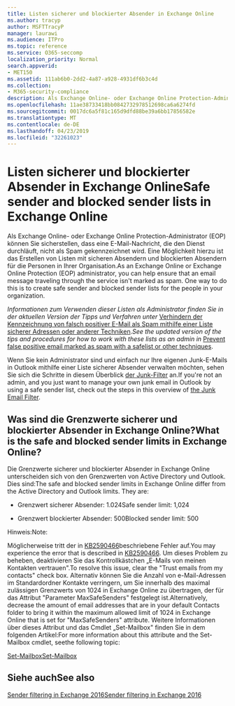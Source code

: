 ```yaml
---
title: Listen sicherer und blockierter Absender in Exchange Online
ms.author: tracyp
author: MSFTTracyP
manager: laurawi
ms.audience: ITPro
ms.topic: reference
ms.service: O365-seccomp
localization_priority: Normal
search.appverid:
- MET150
ms.assetid: 111ab6b0-2dd2-4a87-a928-4931df6b3c4d
ms.collection:
- M365-security-compliance
description: Als Exchange Online- oder Exchange Online Protection-Administrator (EOP) können Sie sicherstellen, dass eine E-Mail-Nachricht, die den Dienst durchläuft, nicht als Spam gekennzeichnet wird. Eine Möglichkeit hierzu ist das Erstellen von Listen mit sicheren Absendern und blockierten Absendern für die Personen in Ihrer Organisation.
ms.openlocfilehash: 11ae38733418bb0842732978512698ca6a6274fd
ms.sourcegitcommit: 0017dc6a5f81c165d9dfd88be39a6bb17856582e
ms.translationtype: MT
ms.contentlocale: de-DE
ms.lasthandoff: 04/23/2019
ms.locfileid: "32261023"
---
```

# <a name="safe-sender-and-blocked-sender-lists-in-exchange-online"></a><span data-ttu-id="a1168-104">Listen sicherer und blockierter Absender in Exchange Online</span><span class="sxs-lookup"><span data-stu-id="a1168-104">Safe sender and blocked sender lists in Exchange Online</span></span>

<span data-ttu-id="a1168-p102">Als Exchange Online- oder Exchange Online Protection-Administrator (EOP) können Sie sicherstellen, dass eine E-Mail-Nachricht, die den Dienst durchläuft, nicht als Spam gekennzeichnet wird. Eine Möglichkeit hierzu ist das Erstellen von Listen mit sicheren Absendern und blockierten Absendern für die Personen in Ihrer Organisation.</span><span class="sxs-lookup"><span data-stu-id="a1168-p102">As an Exchange Online or Exchange Online Protection (EOP) administrator, you can help ensure that an email message traveling through the service isn't marked as spam. One way to do this is to create safe sender and blocked sender lists for the people in your organization.</span></span> 
  
 <span data-ttu-id="a1168-107">*Informationen zum Verwenden dieser Listen als Administrator finden Sie in der aktuellen Version der Tipps und Verfahren unter* [Verhindern der Kennzeichnung von falsch positiver E-Mail als Spam mithilfe einer Liste sicherer Adressen oder anderer Techniken](https://go.microsoft.com/fwlink/p/?LinkID=534224).</span><span class="sxs-lookup"><span data-stu-id="a1168-107">*See the updated version of the tips and procedures for how to work with these lists as an admin in* [Prevent false positive email marked as spam with a safelist or other techniques](https://go.microsoft.com/fwlink/p/?LinkID=534224).</span></span> 
  
<span data-ttu-id="a1168-108">Wenn Sie kein Administrator sind und einfach nur Ihre eigenen Junk-E-Mails in Outlook mithilfe einer Liste sicherer Absender verwalten möchten, sehen Sie sich die Schritte in diesem Überblick [der Junk-Filter](https://go.microsoft.com/fwlink/?LinkId=817222) an.</span><span class="sxs-lookup"><span data-stu-id="a1168-108">If you're not an admin, and you just want to manage your own junk email in Outlook by using a safe sender list, check out the steps in this overview of [the Junk Email Filter](https://go.microsoft.com/fwlink/?LinkId=817222).</span></span> 
  
## <a name="what-is-the-safe-and-blocked-sender-limits-in-exchange-online"></a><span data-ttu-id="a1168-109">Was sind die Grenzwerte sicherer und blockierter Absender in Exchange Online?</span><span class="sxs-lookup"><span data-stu-id="a1168-109">What is the safe and blocked sender limits in Exchange Online?</span></span>

<span data-ttu-id="a1168-p103">Die Grenzwerte sicherer und blockierter Absender in Exchange Online unterscheiden sich von den Grenzwerten von Active Directory und Outlook. Dies sind:</span><span class="sxs-lookup"><span data-stu-id="a1168-p103">The safe and blocked sender limits in Exchange Online differ from the Active Directory and Outlook limits. They are:</span></span>
  
- <span data-ttu-id="a1168-112">Grenzwert sicherer Absender: 1.024</span><span class="sxs-lookup"><span data-stu-id="a1168-112">Safe sender limit: 1,024</span></span>
    
- <span data-ttu-id="a1168-113">Grenzwert blockierter Absender: 500</span><span class="sxs-lookup"><span data-stu-id="a1168-113">Blocked sender limit: 500</span></span>
    
<span data-ttu-id="a1168-114">Hinweis:</span><span class="sxs-lookup"><span data-stu-id="a1168-114">Note:</span></span>
  
<span data-ttu-id="a1168-115">Möglicherweise tritt der in [KB2590466](https://support.microsoft.com/help/2590466/you-receive-the-error-junk-e-mail-validation-error-in-outlook-web-app)beschriebene Fehler auf.</span><span class="sxs-lookup"><span data-stu-id="a1168-115">You may experience the error that is described in [KB2590466](https://support.microsoft.com/help/2590466/you-receive-the-error-junk-e-mail-validation-error-in-outlook-web-app).</span></span> <span data-ttu-id="a1168-116">Um dieses Problem zu beheben, deaktivieren Sie das Kontrollkästchen „E-Mails von meinen Kontakten vertrauen".</span><span class="sxs-lookup"><span data-stu-id="a1168-116">To resolve this issue, clear the "Trust emails from my contacts" check box.</span></span> <span data-ttu-id="a1168-117">Alternativ können Sie die Anzahl von e-Mail-Adressen im Standardordner Kontakte verringern, um Sie innerhalb des maximal zulässigen Grenzwerts von 1024 in Exchange Online zu übertragen, der für das Attribut "Parameter MaxSafeSenders" festgelegt ist.</span><span class="sxs-lookup"><span data-stu-id="a1168-117">Alternatively, decrease the amount of email addresses that are in your default Contacts folder to bring it within the maximum allowed limit of 1024 in Exchange Online that is set for "MaxSafeSenders" attribute.</span></span> <span data-ttu-id="a1168-118">Weitere Informationen über dieses Attribut und das Cmdlet „Set-Mailbox" finden Sie in dem folgenden Artikel:</span><span class="sxs-lookup"><span data-stu-id="a1168-118">For more information about this attribute and the Set-Mailbox cmdlet, seethe following topic:</span></span>
  
[<span data-ttu-id="a1168-119">Set-Mailbox</span><span class="sxs-lookup"><span data-stu-id="a1168-119">Set-Mailbox</span></span>](https://docs.microsoft.com/powershell/module/exchange/mailboxes/Set-Mailbox)
  
## <a name="see-also"></a><span data-ttu-id="a1168-120">Siehe auch</span><span class="sxs-lookup"><span data-stu-id="a1168-120">See also</span></span>

[<span data-ttu-id="a1168-121">Sender filtering in Exchange 2016</span><span class="sxs-lookup"><span data-stu-id="a1168-121">Sender filtering in Exchange 2016</span></span>](http://technet.microsoft.com/library/b833f864-ff10-46a0-a653-28fb9ba30896.aspx)

